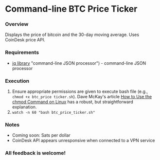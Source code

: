 # Command-line BTC Price Ticker

### Overview
Displays the price of bitcoin and the 30-day moving average. Uses CoinDesk price API.

### Requirements
* [jq library](https://stedolan.github.io/jq) "command-line JSON processor") - command-line JSON processor

### Execution
1. Ensure appropriate permissions are given to execute bash file (e.g., `chmod +x btc_price ticker.sh`). Dave McKay's article [How to Use the chmod Command on Linux](https://www.howtogeek.com/437958/how-to-use-the-chmod-command-on-linux/ "How to Use the chmod Command on Linux") has a robust, but straightforward explanation.
2. `watch -n 60 "bash btc_price_ticker.sh"`

### Notes
* Coming soon: Sats per dollar
* CoinDesk API appears unresponsive when connected to a VPN service

### All feedback is welcome!
